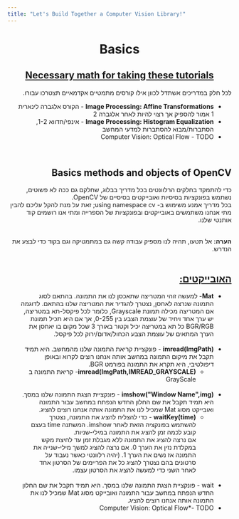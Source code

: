 ```yaml
---
title: "Let's Build Together a Computer Vision Library!"
---
```



<div dir="rtl">
   <h1 align=center>Basics</h1>
  <h2 align=center><u> Necessary math for taking these tutorials </u></h2> 
  לכל חלק במדריכים אשתדל לכוון אילו קורסים מתמטיים אקדמאיים תצטרכו עבורו. 
  <br>
  <ul>
  <li> <b>Image Processing: Affine Transformations</b> -  הקורס אלגברה לינארית 1 אמור להספיק אך רצוי להיות לאחר אלגברה 2</li>
  <li> <b>Image Processing: Histogram Equalization</b> - אינפי/חדווא 1-2, הסתברות/מבוא להסתברות למדעי המחשב</li>
  <li> Computer Vision: Optical Flow - TODO</li>
</ul>
   <br>

  <h2> Basics methods and objects of OpenCV </h2> 
  כדי להתמקד בחלקים הרלוונטים בכל מדריך בבלוג, שחלקם גם ככה לא פשוטים, נשתמש בפונקציות בסיסיות ואובייקטים בסיסיים של
  OpenCV. 
  <br>
  בכל מדריך אמנע משימוש ב- 
  using namespace cv;   
זאת על מנת להקל עליכם להבין מתי אנחנו משתמשים באובייקטים ובפונקציות של הספרייה ומתי אנו רושמים קוד אותנטי שלנו.
  <br><br>
  
  <b>הערה:</b> אל תטעו, תהיה לנו מספיק עבודה קשה גם במתמטיקה וגם בקוד כדי לבצע את הנדרש.
  <br>
  <br>
    <h2><u> האובייקטים: </u></h2> 
  <ul>
  <li><b>Mat</b>- למעשה זוהי המטריצה שתאכסן לנו את התמונה. בהתאם לסוג התמונה שנרצה לאחסן, נצטרך להגדיר את המטריצה שלנו בהתאם. 
  לדוגמה אם המטריצה מכילה תמונת
  Grayscale, 
  כלומר לכל פיקסל-תא במטריצה, יש ערך אחד ויחיד של עוצמת הצבע בין 0-255, אך אם היא תכיל תמונת 
  BGR/RGB
  כל תא במטריצה יכיל וקטור באורך 3 שכל מקום בו יאחסן את הערך המתאים של עוצמת הצבע הכחול/אדום/ירוק לכל פיקסל.</li>
<br>
  <li> <b>imread(ImgPath)</b> -  פונקציית קריאת התמונה שלנו מהמחשב. היא תמיד תקבל את מיקום התמונה במחשב אותה אנחנו רוצים לקרוא ובאופן דיפולטיבי, היא תקרא את התמונה בפורמט 
  BGR.
  <ul>
      <li><b>imread(ImgPath,IMREAD_GRAYSCALE)</b>- קריאת התמונה ב GrayScale</li>
    </ul>
   </li>
  <br>
  <li><b>imshow("Window Name",img)</b> - פונקציית הצגת התמונה שלנו במסך. היא תמיד תקבל את שם החלון החדש הנפתח במחשב עבור התמונה ואובייקט מסוג
  Mat 
  שמכיל לנו את התמונה אותה אנחנו רוצים להציג.
   <ul>
      <li><b>waitKey(time)</b> - כדי להצליח להציג את התמונה, נצטרך להשתמש בפונקציה הזאת לאחר 
      imshow. 
      המשתנה 
      time 
      בעצם קובע לכמה זמן להציג את התמונה במילי-שניות.
      <br>
      אם נרצה להציג את התמונה ללא מגבלת זמן עד לחיצת מקש במקלדת נזין את הערך 0.
      אם נרצה להציג למשך מילי-שנייה את התמונה אז נשים את הערך 1. (יהיה רלוונטי כאשר נעבוד על סרטונים בהם נצטרך להציג כל את הפריימים של הסרטון אחד לאחר השני כדי למעשה להציג את הסרטון עצמו.</li>
    </ul>
  
  </li>
  <br>
  <li>wait - פונקציית הצגת התמונה שלנו במסך. היא תמיד תקבל את שם החלון החדש הנפתח במחשב עבור התמונה ואובייקט מסוג
  Mat 
  שמכיל לנו את התמונה אותה אנחנו רוצים להציג.</li>
  <li>Computer Vision: Optical Flow*- TODO</li>
</ul>








  </div>
